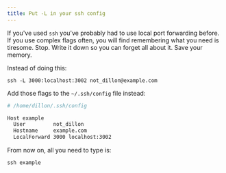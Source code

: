 ```yaml
---
title: Put -L in your ssh config
---
```


If you've used `ssh` you've probably had to use local port forwarding before.
If you use complex flags often, you will find remembering what you need is tiresome.
Stop. Write it down so you can forget all about it. Save your memory.

Instead of doing this:

```
ssh -L 3000:localhost:3002 not_dillon@example.com
```

Add those flags to the `~/.ssh/config` file instead:

```sh
# /home/dillon/.ssh/config

Host example
  User         not_dillon
  Hostname     example.com
  LocalForward 3000 localhost:3002
```

From now on, all you need to type is:

```
ssh example
```
